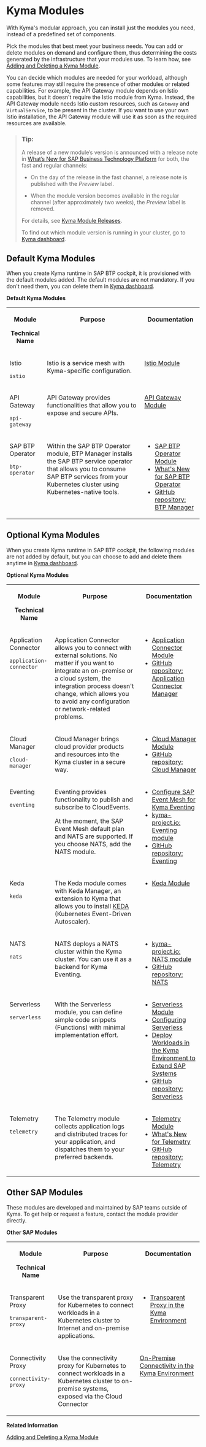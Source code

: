 <!-- copydb6b63f8a36543d985dd0dfa641273bb -->

# Kyma Modules

With Kyma's modular approach, you can install just the modules you need, instead of a predefined set of components.



Pick the modules that best meet your business needs. You can add or delete modules on demand and configure them, thus determining the costs generated by the infrastructure that your modules use. To learn how, see [Adding and Deleting a Kyma Module](../50-administration-and-ops/adding-and-deleting-a-kyma-module-1b548e9.md#loio1b548e9ad4744b978b8b595288b0cb5c).

You can decide which modules are needed for your workload, although some features may still require the presence of other modules or related capabilities. For example, the API Gateway module depends on Istio capabilities, but it doesn't require the Istio module from Kyma. Instead, the API Gateway module needs Istio custom resources, such as `Gateway` and `VirtualService`, to be present in the cluster. If you want to use your own Istio installation, the API Gateway module will use it as soon as the required resources are available.

> ### Tip:  
> A release of a new module’s version is announced with a release note in [What’s New for SAP Business Technology Platform](https://help.sap.com/whats-new/cf0cb2cb149647329b5d02aa96303f56?locale=en-US&version=Cloud) for both, the fast and regular channels:
> 
> -   On the day of the release in the fast channel, a release note is published with the *Preview* label.
> 
> -   When the module version becomes available in the regular channel \(after approximately two weeks\), the *Preview* label is removed.
> 
> 
> For details, see [Kyma Module Releases](../10-concepts/kyma-module-releases-95a4101.md).
> 
> To find out which module version is running in your cluster, go to [Kyma dashboard](https://dashboard.kyma.cloud.sap/clusters).



<a name="copydb6b63f8a36543d985dd0dfa641273bb__section_y2m_kzd_nzb"/>

## Default Kyma Modules

When you create Kyma runtime in SAP BTP cockpit, it is provisioned with the default modules added. The default modules are not mandatory. If you don't need them, you can delete them in [Kyma dashboard](https://dashboard.kyma.cloud.sap/clusters).

**Default Kyma Modules**


<table>
<tr>
<th valign="top">

Module

Technical Name

</th>
<th valign="top">

Purpose

</th>
<th valign="top">

Documentation

</th>
</tr>
<tr>
<td valign="top">

Istio

`istio`

</td>
<td valign="top">

Istio is a service mesh with Kyma-specific configuration.

</td>
<td valign="top">

[Istio Module](istio-module-26ffe00.md)

</td>
</tr>
<tr>
<td valign="top">

API Gateway

`api-gateway`

</td>
<td valign="top">

API Gateway provides functionalities that allow you to expose and secure APIs.

</td>
<td valign="top">

[API Gateway Module](api-gateway-module-f323ab1.md)

</td>
</tr>
<tr>
<td valign="top">

SAP BTP Operator

`btp-operator`

</td>
<td valign="top">

Within the SAP BTP Operator module, BTP Manager installs the SAP BTP service operator that allows you to consume SAP BTP services from your Kubernetes cluster using Kubernetes-native tools.

</td>
<td valign="top">

-   [SAP BTP Operator Module](sap-btp-operator-module-50347ea.md)
-   [What's New for SAP BTP Operator](https://help.sap.com/whats-new/cf0cb2cb149647329b5d02aa96303f56?Component=Kyma+Runtime&q=SAP+BTP+Operator&locale=en-US&version=Cloud#top)
-   [GitHub repository: BTP Manager](https://github.com/kyma-project/btp-manager)



</td>
</tr>
</table>



<a name="copydb6b63f8a36543d985dd0dfa641273bb__section_zty_yc2_lzb"/>

## Optional Kyma Modules

When you create Kyma runtime in SAP BTP cockpit, the following modules are not added by default, but you can choose to add and delete them anytime in [Kyma dashboard](https://dashboard.kyma.cloud.sap/clusters).

**Optional Kyma Modules**


<table>
<tr>
<th valign="top">

Module

Technical Name

</th>
<th valign="top">

Purpose

</th>
<th valign="top">

Documentation

</th>
</tr>
<tr>
<td valign="top">

Application Connector

`application-connector`

</td>
<td valign="top">

Application Connector allows you to connect with external solutions. No matter if you want to integrate an on-premise or a cloud system, the integration process doesn't change, which allows you to avoid any configuration or network-related problems.

</td>
<td valign="top">

-   [Application Connector Module](application-connector-module-4dadebe.md)
-   [GitHub repository: Application Connector Manager](https://github.com/kyma-project/application-connector-manager) 



</td>
</tr>
<tr>
<td valign="top">

Cloud Manager

`cloud-manager`

</td>
<td valign="top">

Cloud Manager brings cloud provider products and resources into the Kyma cluster in a secure way.

</td>
<td valign="top">

-   [Cloud Manager Module](cloud-manager-module-617a1a9.md)
-   [GitHub repository: Cloud Manager](https://github.com/kyma-project/cloud-manager)



</td>
</tr>
<tr>
<td valign="top">

Eventing

`eventing`

</td>
<td valign="top">

Eventing provides functionality to publish and subscribe to CloudEvents.

At the moment, the SAP Event Mesh default plan and NATS are supported. If you choose NATS, add the NATS module.

</td>
<td valign="top">

-   [Configure SAP Event Mesh for Kyma Eventing](configure-sap-event-mesh-for-kyma-eventing-407d126.md)
-   [kyma-project.io: Eventing module](https://kyma-project.io/#/eventing-manager/user/README)
-   [GitHub repository: Eventing](https://github.com/kyma-project/eventing-manager) 



</td>
</tr>
<tr>
<td valign="top">

Keda

`keda`

</td>
<td valign="top">

The Keda module comes with Keda Manager, an extension to Kyma that allows you to install [KEDA](https://keda.sh) \(Kubernetes Event-Driven Autoscaler\).

</td>
<td valign="top">

-   [Keda Module](keda-module-2f69be2.md)



</td>
</tr>
<tr>
<td valign="top">

NATS

`nats`

</td>
<td valign="top">

NATS deploys a NATS cluster within the Kyma cluster. You can use it as a backend for Kyma Eventing.

</td>
<td valign="top">

-   [kyma-project.io: NATS module](https://kyma-project.io/#/nats-manager/user/README)
-   [GitHub repository: NATS](https://github.com/kyma-project/nats-manager)



</td>
</tr>
<tr>
<td valign="top">

Serverless

`serverless`

</td>
<td valign="top">

With the Serverless module, you can define simple code snippets \(Functions\) with minimal implementation effort.

</td>
<td valign="top">

-   [Serverless Module](serverless-module-eb84ff5.md)
-   [Configuring Serverless](configuring-serverless-b40a119.md)
-   [Deploy Workloads in the Kyma Environment to Extend SAP Systems](deploy-workloads-in-the-kyma-environment-to-extend-sap-systems-fe4ba5b.md)
-   [GitHub repository: Serverless](https://github.com/kyma-project/serverless-manager)



</td>
</tr>
<tr>
<td valign="top">

Telemetry

`telemetry`

</td>
<td valign="top">

The Telemetry module collects application logs and distributed traces for your application, and dispatches them to your preferred backends.

</td>
<td valign="top">

-   [Telemetry Module](telemetry-module-87ec550.md)
-   [What's New for Telemetry](https://help.sap.com/whats-new/cf0cb2cb149647329b5d02aa96303f56?Component=Kyma%20Runtime&locale=en-US&version=Cloud&Valid_as_Of=2023-09-08%3A2099-12-31&q=Telemetry#top)
-   [GitHub repository: Telemetry](https://github.com/kyma-project/telemetry-manager)



</td>
</tr>
</table>



<a name="copydb6b63f8a36543d985dd0dfa641273bb__section_jcm_gyz_jxb"/>

## Other SAP Modules

These modules are developed and maintained by SAP teams outside of Kyma. To get help or request a feature, contact the module provider directly.

**Other SAP Modules**


<table>
<tr>
<th valign="top">

Module

Technical Name

</th>
<th valign="top">

Purpose

</th>
<th valign="top">

Documentation

</th>
</tr>
<tr>
<td valign="top">

Transparent Proxy

`transparent-proxy`

</td>
<td valign="top">

Use the transparent proxy for Kubernetes to connect workloads in a Kubernetes cluster to Internet and on-premise applications.

</td>
<td valign="top">

-   [Transparent Proxy in the Kyma Environment](https://help.sap.com/docs/connectivity/sap-btp-connectivity-cf/transparent-proxy-in-kyma-environment?version=Cloud)



</td>
</tr>
<tr>
<td valign="top">

Connectivity Proxy

`connectivity-proxy`

</td>
<td valign="top">

Use the connectivity proxy for Kubernetes to connect workloads in a Kubernetes cluster to on-premise systems, exposed via the Cloud Connector

</td>
<td valign="top">

[On-Premise Connectivity in the Kyma Environment](https://help.sap.com/docs/connectivity/sap-btp-connectivity-cf/on-premise-connectivity-in-kyma-environment?version=Cloud)

</td>
</tr>
</table>



**Related Information**  


[Adding and Deleting a Kyma Module](../50-administration-and-ops/adding-and-deleting-a-kyma-module-1b548e9.md#loio1b548e9ad4744b978b8b595288b0cb5c "To use a Kyma module, you must add it first. Use Kyma dashboard or Kyma CLI to do that. If you don't need the module anymore, delete it to save resources.")

